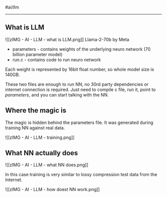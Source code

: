 #ai/llm

---

## What is LLM

![[zIMG - AI - LLM - what is LLM.png]]
Llama-2-70b by Meta

- parameters - contains weights of the underlying neuro network (70 billion parameter model)
- run.c - contains code to run neuro network

Each weight is represented by 16bit float number, so whole model size is 140GB.

These two files are enough to run NN, no 30rd party dependencies or internet connection is required.
Just need to compile c file, run it, point to *parameters*, and you can start talking with the NN.

## Where the magic is

The magic is hidden behind the parameters file. It was generated during training NN against real data.

![[zIMG - AI - LLM - training.png]]

## What NN actually does

![[zIMG - AI - LLM - what NN does.png]]

In this case training is very similar to lossy compression test data from the Internet.

![[zIMG - AI - LLM - how doest NN work.png]]